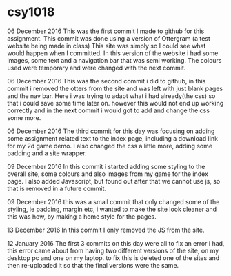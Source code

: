 # csy1018

06 December 2016
This was the first commit I made to github for this assignment. This commit was done using a version of Ottergram (a test website being made in class) This site was simply so I could see what would happen when I committed. In this version of the website i had some images, some text and a navigation bar that was semi working. The colours used were temporary and were changed with the next commit.

06 December 2016
This was the second commit i did to github, in this commit i removed the otters from the site and was left with just blank pages and the nav bar. Here i was trying to adapt what i had already(the css) so that i could save some time later on. however this would not end up working correctly and in the next commit i would got to add and change the css some more.

06 December 2016
The third commit for this day was focusing on adding some assignment related text to the index page, including a download link for my 2d game demo. I also changed the css a little more, adding some padding and a site wrapper.

09 December 2016
In this commit i started adding some styling to the overall site, some colours and also images from my game for the index page. I also added Javascript, but found out after that we cannot use js, so that is removed in a future commit.

09 December 2016
this was a small commit that only changed some of the styling, ie padding, margin etc, i wanted to make the site look cleaner and this was how, by making a home style for the pages.

13 December 2016
In this commit I only removed the JS from the site.

12 January 2016
The first 3 commits on this day were all to fix an error i had, this error came about from having two different versions of the site, on my desktop pc and one on my laptop. to fix this is deleted one of the sites and then re-uploaded it so that the final versions were the same.
